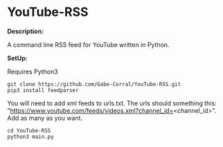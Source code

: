 # YouTube-RSS

**Description:**

A command line RSS feed for YouTube written in Python.

**SetUp:**

Requires Python3

```
git clone https://github.com/Gabe-Corral/YouTube-RSS.git
pip3 install feedparser
```

You will need to add xml feeds to urls.txt. The urls should something this: "https://www.youtube.com/feeds/videos.xml?channel_id=<channel_id>". Add as many as you want.

```
cd YouTube-RSS
python3 main.py
```
